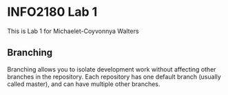 # INFO2180 Lab 1
This is Lab 1 for Michaelet-Coyvonnya Walters

## Branching
   Branching allows you to isolate development work without affecting other branches in the repository. Each repository has one default branch (usually called master), and can have multiple other branches.
